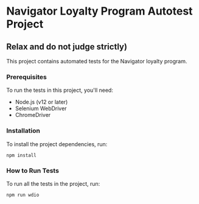 # Navigator Loyalty Program Autotest Project
## Relax and do not judge strictly)
This project contains automated tests for the Navigator loyalty program.

### Prerequisites
To run the tests in this project, you'll need:
* Node.js (v12 or later)
* Selenium WebDriver
* ChromeDriver

### Installation
To install the project dependencies, run:
```
npm install
```
### How to Run Tests
To run all the tests in the project, run:
```
npm run wdio
```


